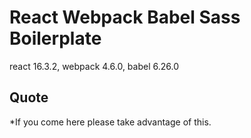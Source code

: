 # React Webpack Babel Sass Boilerplate

react 16.3.2, webpack 4.6.0, babel 6.26.0

## Quote
*If you come here please take advantage of this.
